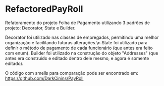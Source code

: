 # RefactoredPayRoll
Refatoramento do projeto Folha de Pagamento utilizando 3 padrões de projeto: Decorator, State e Builder.

Decorator foi utilizado nas classes de empregados, permitindo uma melhor organização e facilitando futuras alterações.\n
State foi utilizado para definir o método de pagamento de cada funcionário (que antes era feito com enum).
Builder foi utilizado na construção do objeto "Addresses" (que antes era construído e editado dentro dele mesmo, e agora é somente editado).

O código com smells para comparação pode ser encontrado em: https://github.com/DarkCinins/PayRoll
